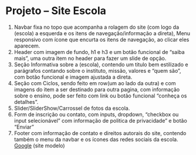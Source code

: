 # Projeto – Site Escola
1. Navbar fixa no topo que acompanha a rolagem do site (com logo da (escola) a esquerda e os itens de navegação/informação a direta), Menu responsivo com ícone que encurta os itens de navegação, ao clicar eles aparecem.
2. Header com imagem de fundo, h1 e h3 e um botão funcional de “saiba mais”, uma outra item no header para fazer um slide de opção.
3. Seção Informativa sobre a (escola), contendo um titulo bem estilizado e parágrafos contando sobre o instituto, missão, valores e “quem são”, com botão funcional e imagem ajustada a direta.
4. Seção com Ciclos, sendo feito em row(um ao lado da outra) e com imagens do item a ser destinado para outra pagina, com informação sobre o ensino, pode ser feito com link <a> ou botão funcional “conheça os detalhes”.
5. Slider/SliderShow/Carrossel de fotos da escola.
6. Form de inscrição ou contato, com inputs, dropdown, “checkbox ou input selecionável” com informação de politica de privacidade” e botão “Enviar”
7. Footer com informação de contato e direitos autorais do site, contendo também o menu da navbar e os ícones das redes sociais da escola.
[Google](https://www.escolamais.com/) (site modelo)